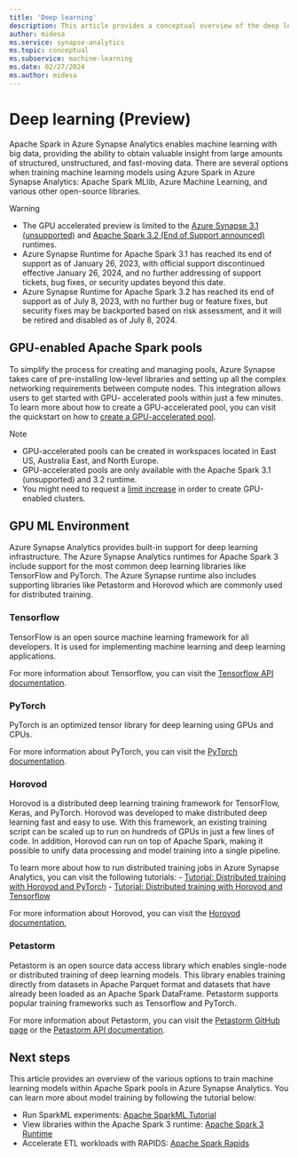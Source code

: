 ```yaml
---
title: 'Deep learning'
description: This article provides a conceptual overview of the deep learning and data science capabilities available through Apache Spark on Azure Synapse Analytics.
author: midesa
ms.service: synapse-analytics
ms.topic: conceptual
ms.subservice: machine-learning
ms.date: 02/27/2024
ms.author: midesa
---
```


# Deep learning (Preview)

Apache Spark in Azure Synapse Analytics enables machine learning with big data, providing the ability to obtain valuable insight from large amounts of structured, unstructured, and fast-moving data. There are several options when training machine learning models using Azure Spark in Azure Synapse Analytics: Apache Spark MLlib, Azure Machine Learning, and various other open-source libraries.

> [!WARNING]
> - The GPU accelerated preview is limited to the [Azure Synapse 3.1 (unsupported)](../spark/apache-spark-3-runtime.md) and [Apache Spark 3.2 (End of Support announced)](../spark/apache-spark-32-runtime.md) runtimes.
> - Azure Synapse Runtime for Apache Spark 3.1 has reached its end of support as of January 26, 2023, with official support discontinued effective January 26, 2024, and no further addressing of support tickets, bug fixes, or security updates beyond this date.
> - Azure Synapse Runtime for Apache Spark 3.2 has reached its end of support as of July 8, 2023, with no further bug or feature fixes, but security fixes may be backported based on risk assessment, and it will be retired and disabled as of July 8, 2024.

## GPU-enabled Apache Spark pools

To simplify the process for creating and managing pools, Azure Synapse takes care of pre-installing low-level libraries and setting up all the complex networking requirements between compute nodes. This integration allows users to get started with GPU- accelerated pools within just a few minutes. To learn more about how to create a GPU-accelerated pool, you can visit the quickstart on how to [create a GPU-accelerated pool](../quickstart-create-apache-gpu-pool-portal.md).

> [!NOTE]
>  - GPU-accelerated pools can be created in workspaces located in East US, Australia East, and North Europe.
>  - GPU-accelerated pools are only available with the Apache Spark 3.1 (unsupported) and 3.2 runtime.
>  - You might need to request a [limit increase](../spark/apache-spark-rapids-gpu.md#quotas-and-resource-constraints-in-azure-synapse-gpu-enabled-pools) in order to create GPU-enabled clusters.

## GPU ML Environment

Azure Synapse Analytics provides built-in support for deep learning infrastructure. The Azure Synapse Analytics runtimes for Apache Spark 3 include support for the most common deep learning libraries like TensorFlow and PyTorch. The Azure Synapse runtime also includes supporting libraries like Petastorm and Horovod which are commonly used for distributed training.

### Tensorflow

TensorFlow is an open source machine learning framework for all developers. It is used for implementing machine learning and deep learning applications.

For more information about Tensorflow, you can visit the [Tensorflow API documentation](https://www.tensorflow.org/api_docs/python/tf).

### PyTorch

PyTorch is an optimized tensor library for deep learning using GPUs and CPUs.

For more information about PyTorch, you can visit the [PyTorch documentation](https://pytorch.org/docs/stable/index.html).

### Horovod

Horovod is a distributed deep learning training framework for TensorFlow, Keras, and PyTorch. Horovod was developed to make distributed deep learning fast and easy to use. With this framework, an existing training script can be scaled up to run on hundreds of GPUs in just a few lines of code. In addition, Horovod can run on top of Apache Spark, making it possible to unify data processing and model training into a single pipeline.

To learn more about how to run distributed training jobs in Azure Synapse Analytics, you can visit the following tutorials:
    - [Tutorial: Distributed training with Horovod and PyTorch](./tutorial-horovod-pytorch.md)
    - [Tutorial: Distributed training with Horovod and Tensorflow](./tutorial-horovod-tensorflow.md)

For more information about Horovod, you can visit the [Horovod documentation](https://horovod.readthedocs.io/en/stable/),

### Petastorm

Petastorm is an open source data access library which enables single-node or distributed training of deep learning models. This library enables training directly from datasets in Apache Parquet format and datasets that have already been loaded as an Apache Spark DataFrame. Petastorm supports popular training frameworks such as Tensorflow and PyTorch.

For more information about Petastorm, you can visit the [Petastorm GitHub page](https://github.com/uber/petastorm) or the [Petastorm API documentation](https://petastorm.readthedocs.io/en/latest/).

## Next steps

This article provides an overview of the various options to train machine learning models within Apache Spark pools in Azure Synapse Analytics. You can learn more about model training by following the tutorial below:

- Run SparkML experiments: [Apache SparkML Tutorial](../spark/apache-spark-machine-learning-mllib-notebook.md)
- View libraries within the Apache Spark 3 runtime: [Apache Spark 3 Runtime](../spark/apache-spark-3-runtime.md)
- Accelerate ETL workloads with RAPIDS: [Apache Spark Rapids](../spark/apache-spark-rapids-gpu.md)